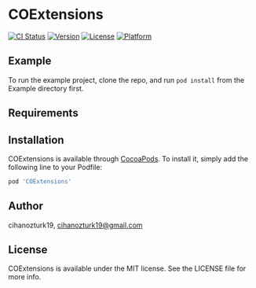 # COExtensions

[![CI Status](https://img.shields.io/travis/cihanozturk19/COExtensions.svg?style=flat)](https://travis-ci.org/cihanozturk19/COExtensions)
[![Version](https://img.shields.io/cocoapods/v/COExtensions.svg?style=flat)](https://cocoapods.org/pods/COExtensions)
[![License](https://img.shields.io/cocoapods/l/COExtensions.svg?style=flat)](https://cocoapods.org/pods/COExtensions)
[![Platform](https://img.shields.io/cocoapods/p/COExtensions.svg?style=flat)](https://cocoapods.org/pods/COExtensions)

## Example

To run the example project, clone the repo, and run `pod install` from the Example directory first.

## Requirements

## Installation

COExtensions is available through [CocoaPods](https://cocoapods.org). To install
it, simply add the following line to your Podfile:

```ruby
pod 'COExtensions'
```

## Author

cihanozturk19, cihanozturk19@gmail.com

## License

COExtensions is available under the MIT license. See the LICENSE file for more info.
